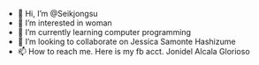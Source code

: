 - 👋 Hi, I’m @Seikjongsu
- 👀 I’m interested in woman
- 🌱 I’m currently learning computer programming
- 💞️ I’m looking to collaborate on Jessica Samonte Hashizume
- 📫 How to reach me. Here is my fb acct. Jonidel Alcala Glorioso

<!---
Seikjongsu/Seikjongsu is a ✨ special ✨ repository because its `README.md` (this file) appears on your GitHub profile.
You can click the Preview link to take a look at your changes.
--->
